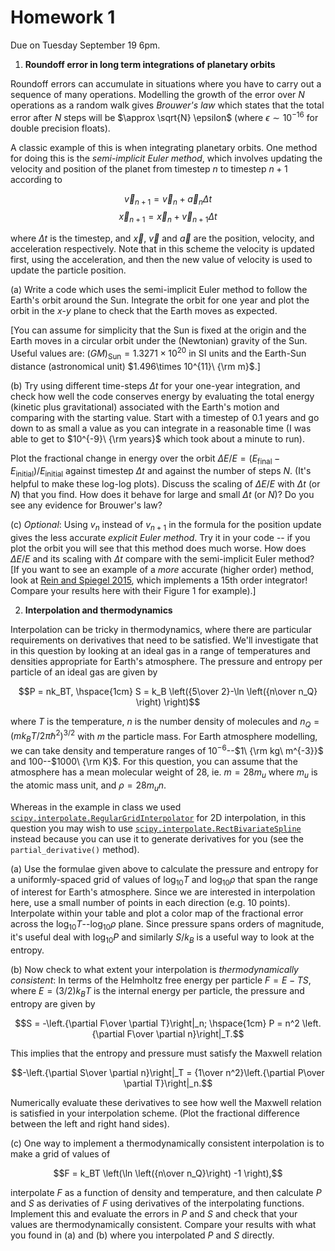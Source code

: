 # Homework 1

Due on Tuesday September 19 6pm.


1. **Roundoff error in long term integrations of planetary orbits**

Roundoff errors can accumulate in situations where you have to carry out a sequence of many operations. Modelling the growth of the error over $N$ operations as a random walk gives *Brouwer's law* which states that the total error after $N$ steps will be $\approx \sqrt{N} \epsilon$ (where $\epsilon \sim 10^{-16}$ for double precision floats).

A classic example of this is when integrating planetary orbits. One method for doing this is the *semi-implicit Euler method*, which involves updating the velocity and position of the planet from timestep $n$ to timestep $n+1$ according to

$$\vec{v}_{n+1} = \vec{v}_n + \vec{a}_{n}\Delta t$$
$$\vec{x}_{n+1} = \vec{x}_n + \vec{v}_{n+1}\Delta t$$

where $\Delta t$ is the timestep, and $\vec{x}$, $\vec{v}$ and $\vec{a}$ are the position, velocity, and acceleration respectively. Note that in this scheme the velocity is updated first, using the acceleration, and then the new value of velocity is used to update the particle position. 

(a) Write a code which uses the semi-implicit Euler method to follow the Earth's orbit around the Sun. Integrate the orbit for one year and plot the orbit in the $x$-$y$ plane to check that the Earth moves as expected. 

[You can assume for simplicity that the Sun is fixed at the origin and the Earth moves in a circular orbit under the (Newtonian) gravity of the Sun. Useful values are: $(GM)_\mathrm{Sun} = 1.3271\times 10^{20}$ in SI units and the Earth-Sun distance (astronomical unit) $1.496\times 10^{11}\ {\rm m}$.]

(b) Try using different time-steps $\Delta t$ for your one-year integration, and check how well the code conserves energy by evaluating the total energy (kinetic plus gravitational) associated with the Earth's motion and comparing with the starting value. 
Start with a timestep of $0.1$ years and go down to as small a value as you can integrate in a reasonable time (I was able to get to $10^{-9}\ {\rm years}$ which took about a minute to run). 

Plot the fractional change in energy over the orbit $\Delta E/E=(E_\mathrm{final}-E_\mathrm{initial})/E_\mathrm{initial}$ against timestep $\Delta t$ and against the number of steps $N$.  (It's helpful to make these log-log plots). Discuss the scaling of $\Delta E/E$ with $\Delta t$ (or $N$) that you find. How does it behave for large and small $\Delta t$ (or $N$)? Do you see any evidence for Brouwer's law?

(c) *Optional*: Using $v_n$ instead of $v_{n+1}$ in the formula for the position update gives the less accurate *explicit Euler method*. Try it in your code -- if you plot the orbit you will see that this method does much worse. How does $\Delta E/E$ and its scaling with $\Delta t$ compare with the semi-implicit Euler method?
[If you want to see an example of a *more* accurate (higher order) method, look at [Rein and Spiegel 2015](https://ui.adsabs.harvard.edu/abs/2015MNRAS.446.1424R/abstract), which implements a 15th order integrator! Compare your results here with their Figure 1 for example).]




2. **Interpolation and thermodynamics**

Interpolation can be tricky in thermodynamics, where there are particular requirements on derivatives that need to be satisfied. We'll investigate that in this question by looking at an ideal gas in a range of temperatures and densities appropriate for Earth's atmosphere. The pressure and entropy per particle of an ideal gas are given by 

$$P = nk_BT, \hspace{1cm} S = k_B \left({5\over 2}-\ln \left({n\over n_Q} \right) \right)$$

where $T$ is the temperature, $n$ is the number density of molecules and $n_Q=(m k_BT/2\pi\hbar^2)^{3/2}$ with $m$ the particle mass. For Earth atmosphere modelling, we can take density and temperature ranges of $10^{-6}$--$1\ {\rm kg\ m^{-3}}$ and $100$--$1000\ {\rm K}$. For this question, you can assume that the atmosphere has a mean molecular weight of $28$, ie. $m=28m_u$ where $m_u$ is the atomic mass unit, and $\rho = 28 m_u n$. 

Whereas in the example in class we used [`scipy.interpolate.RegularGridInterpolator`](https://docs.scipy.org/doc/scipy/reference/generated/scipy.interpolate.RegularGridInterpolator.html) for 2D interpolation, in this question you may wish to use [`scipy.interpolate.RectBivariateSpline`](https://docs.scipy.org/doc/scipy/reference/generated/scipy.interpolate.RectBivariateSpline.html#scipy.interpolate.RectBivariateSpline) instead because you can use it to generate derivatives for you (see the `partial_derivative()` method).

(a) Use the formulae given above to calculate the pressure and entropy for a uniformly-spaced grid of values of $\log_{10}T$ and $\log_{10}\rho$ that span the range of interest for Earth's atmosphere. Since we are interested in interpolation here, use a small number of points in each direction (e.g. $10$ points).
Interpolate within your table and plot a color map of the fractional error across the $\log_{10}T$--$\log_{10}\rho$ plane.  Since pressure spans orders of magnitude, it's useful deal with $\log_{10} P$ and similarly $S/k_B$ is a useful way to look at the entropy. 

(b) Now check to what extent your interpolation is *thermodynamically consistent*: In terms of the Helmholtz free energy per particle $F=E-TS$, where $E=(3/2)k_BT$ is the internal energy per particle, the pressure and entropy are given by 

$$S = -\left.{\partial F\over \partial T}\right|_n; \hspace{1cm} P = n^2 \left.{\partial F\over \partial n}\right|_T.$$ 

This implies that the entropy and pressure must satisfy the Maxwell relation

$$-\left.{\partial S\over \partial n}\right|_T = {1\over n^2}\left.{\partial P\over \partial T}\right|_n.$$

Numerically evaluate these derivatives to see how well the Maxwell relation is satisfied in your interpolation scheme. (Plot the fractional difference between the left and right hand sides).

(c) One way to implement a thermodynamically consistent interpolation is to make a grid of values of 

$$F = k_BT \left(\ln \left({n\over n_Q}\right) -1 \right),$$ 

interpolate $F$ as a function of density and temperature, and then calculate $P$ and $S$ as derivaties of $F$ using derivatives of the interpolating functions. Implement this and evaluate the errors in $P$ and $S$ and check that your values are thermodynamically consistent. Compare your results with what you found in (a) and (b) where you interpolated $P$ and $S$ directly.

























